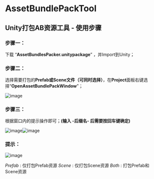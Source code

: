 # AssetBundlePackTool
## Unity打包AB资源工具 - 使用步骤
### 步骤一：
   下载 “**AssetBundlesPacker.unitypackage**” ，并Import到Unity；
   
### 步骤二：
   选择需要打包的**Prefab或Scene文件（可同时选择）**，在**Project**面板右键选择“**OpenAssetBundlePackWindow**”；
   
   ![image](https://user-images.githubusercontent.com/34049856/153550803-c23304d7-dbdf-4ec9-b69f-9e057df4ed4e.png)

### 步骤三：
   根据窗口内的提示操作即可；**(输入 -后缀名- 后需要按回车键确定)**
   
   ![image](https://user-images.githubusercontent.com/34049856/153550617-495ee2a6-a279-4dfd-942e-f3260828560d.png)![image](https://user-images.githubusercontent.com/34049856/153554278-c75efcc8-a206-46c4-8fdc-29a257a0bacf.png)


### 提示：
   ![image](https://user-images.githubusercontent.com/34049856/153550966-716a1c1b-e22f-4a72-a68c-d43d06a62f6a.png)
   
   *Prefab* : 仅打包Prefab资源
    *Scene* : 仅打包Scene资源
     *Both* : 打包Prefab和Scene资源
